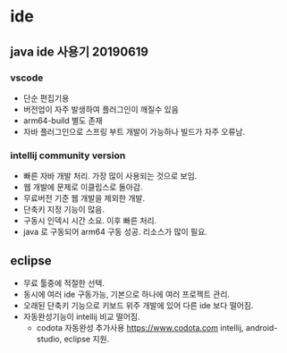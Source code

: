 # ide

<!--
description = 정리자료
tag = programming, tool, eclipse
-->

## java ide 사용기 20190619
### vscode
- 단순 편집기용
- 버전업이 자주 발생하여 플러그인이 깨질수 있음
- arm64-build 별도 존재
- 자바 플러그인으로 스프링 부트 개발이 가능하나 빌드가 자주 오류남.

### intellij community version
- 빠른 자바 개발 처리. 가장 많이 사용되는 것으로 보임.
- 웹 개발에 문제로 이클립스로 돌아감.
- 무료버전 기준 웹 개발을 제외한 개발.
- 단축키 지정 기능이 많음.
- 구동시 인덱시 시간 소요. 이후 빠른 처리.
- java 로 구동되어 arm64 구동 성공. 리소스가 많이 필요.

## eclipse
- 무료 툴중에 적절한 선택.
- 동시에 여러 ide 구동가능, 기본으로 하나에 여러 프로젝트 관리.
- 오래된 단축키 기능으로 키보드 위주 개발에 있어 다른 ide 보다 떨어짐.
- 자동완성기능이 intellij 비교 떨어짐.
	- codota 자동완성 추가사용 https://www.codota.com intellij, android-studio, eclipse 지원.
